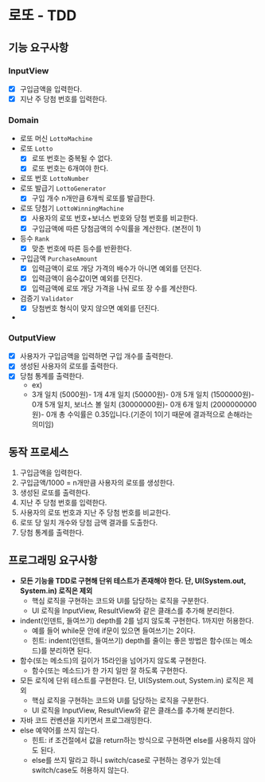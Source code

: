 # 로또 - TDD

## 기능 요구사항

### InputView

- [x]  구입금액을 입력한다.
- [X]  지난 주 당첨 번호를 입력한다.

### Domain

- 로또 머신 `LottoMachine`
- 로또 `Lotto`
    - [X]  로또 번호는 중복될 수 없다.
    - [X]  로또 번호는 6개여야 한다.
- 로또 번호 `LottoNumber`
- 로또 발급기 `LottoGenerator`
    - [X]  구입 개수 n개만큼 6개씩 로또를 발급한다.
- 로또 당첨기 `LottoWinningMachine`
    - [X]  사용자의 로또 번호+보너스 번호와 당첨 번호를 비교한다.
    - [X]  구입금액에 따른 당첨금액의 수익률을 계산한다. (본전이 1)
- 등수 `Rank`
    - [x]  맞춘 번호에 따른 등수를 반환한다.
- 구입금액 `PurchaseAmount`
    - [X] 입력금액이 로또 개당 가격의 배수가 아니면 예외를 던진다.
    - [X] 입력금액이 음수값이면 예외를 던진다.
    - [X] 입력금액에 로또 개당 가격을 나눠 로또 장 수를 계산한다.
- 검증기 `Validator`
    - [X] 당첨번호 형식이 맞지 않으면 예외를 던진다.
-

### OutputView

- [x]  사용자가 구입금액을 입력하면 구입 개수를 출력한다.
- [X]  생성된 사용자의 로또를 출력한다.
- [X]  당첨 통계를 출력한다.
    - ex)
    - 3개 일치 (5000원)- 1개
      4개 일치 (50000원)- 0개
      5개 일치 (1500000원)- 0개
      5개 일치, 보너스 볼 일치 (30000000원)- 0개
      6개 일치 (2000000000원)- 0개
      총 수익률은 0.35입니다.(기준이 1이기 때문에 결과적으로 손해라는 의미임)

## 동작 프로세스

1. 구입금액을 입력한다.
2. 구입금액/1000 = n개만큼 사용자의 로또를 생성한다.
3. 생성된 로또를 출력한다.
4. 지난 주 당첨 번호를 입력한다.
5. 사용자의 로또 번호과 지난 주 당첨 번호를 비교한다.
6. 로또 당 일치 개수와 당첨 금액 결과를 도출한다.
7. 당첨 통계를 출력한다.

## **프로그래밍 요구사항**

- **모든 기능을 TDD로 구현해 단위 테스트가 존재해야 한다. 단, UI(System.out, System.in) 로직은 제외**
    - 핵심 로직을 구현하는 코드와 UI를 담당하는 로직을 구분한다.
    - UI 로직을 InputView, ResultView와 같은 클래스를 추가해 분리한다.
- indent(인덴트, 들여쓰기) depth를 2를 넘지 않도록 구현한다. 1까지만 허용한다.
    - 예를 들어 while문 안에 if문이 있으면 들여쓰기는 2이다.
    - 힌트: indent(인덴트, 들여쓰기) depth를 줄이는 좋은 방법은 함수(또는 메소드)를 분리하면 된다.
- 함수(또는 메소드)의 길이가 15라인을 넘어가지 않도록 구현한다.
    - 함수(또는 메소드)가 한 가지 일만 잘 하도록 구현한다.
- 모든 로직에 단위 테스트를 구현한다. 단, UI(System.out, System.in) 로직은 제외
    - 핵심 로직을 구현하는 코드와 UI를 담당하는 로직을 구분한다.
    - UI 로직을 InputView, ResultView와 같은 클래스를 추가해 분리한다.
- 자바 코드 컨벤션을 지키면서 프로그래밍한다.
- else 예약어를 쓰지 않는다.
    - 힌트: if 조건절에서 값을 return하는 방식으로 구현하면 else를 사용하지 않아도 된다.
    - else를 쓰지 말라고 하니 switch/case로 구현하는 경우가 있는데 switch/case도 허용하지 않는다.
